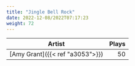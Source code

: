 ```yaml
---
title: "Jingle Bell Rock"
date: 2022-12-08/2022T07:17:23
weight: 72
---
```




 Artist | Plays 
----- | -----:
[Amy Grant]({{< ref "a3053">}}) | 50
